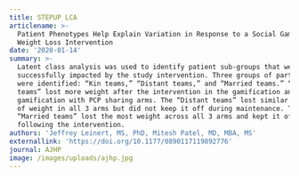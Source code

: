 ```yaml
---
title: STEPUP LCA
articlename: >-
  Patient Phenotypes Help Explain Variation in Response to a Social Gamification
  Weight Loss Intervention 
date: '2020-01-14'
summary: >-
  Latent class analysis was used to identify patient sub-groups that were
  successfully impacted by the study intervention. Three groups of participants
  were identified: “Kin teams,” “Distant teams,” and “Married teams.” “Kin
  teams” lost more weight after the intervention in the gamification and
  gamification with PCP sharing arms. The “Distant teams” lost similar amounts
  of weight in all 3 arms but did not keep it off during maintenance. The
  “Married teams” lost the most weight across all 3 arms and kept it off
  following the intervention.
authors: 'Jeffrey Leinert, MS, PhD, Mitesh Patel, MD, MBA, MS'
externallink: 'https://doi.org/10.1177/0890117119892776'
journal: AJHP
image: /images/uploads/ajhp.jpg
---
```


